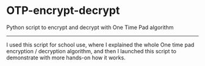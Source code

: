 # OTP-encrypt-decrypt

Python script to encrypt and decrypt with One Time Pad algorithm

--------------------------------

I used this script for school use, where I explained the whole One time pad encryption / decryption algorithm, and then
I launched this script to demonstrate with more hands-on how it works.
